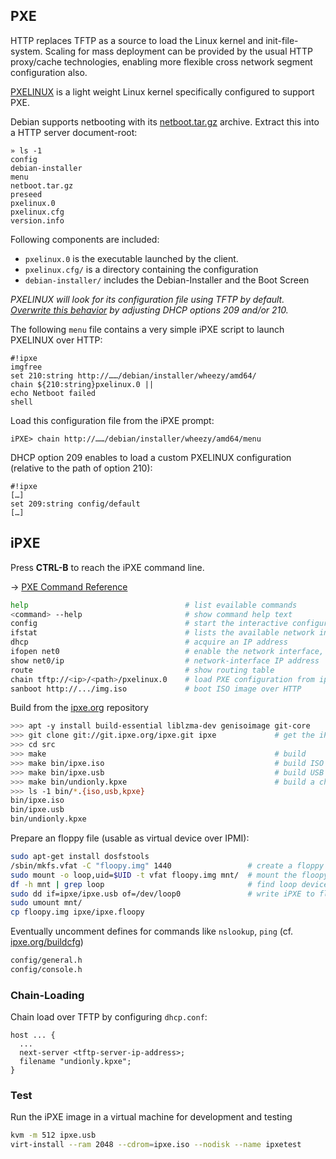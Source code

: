 
## PXE

HTTP replaces TFTP as a source to load the Linux kernel and init-file-system. Scaling for mass deployment can be provided by the usual HTTP proxy/cache technologies, enabling more flexible cross network segment configuration also.

[PXELINUX][1] is a light weight Linux kernel specifically configured to support PXE.

Debian supports netbooting with its [netboot.tar.gz][2] archive. Extract this into a HTTP server document-root:

    » ls -1
    config
    debian-installer
    menu
    netboot.tar.gz
    preseed
    pxelinux.0
    pxelinux.cfg
    version.info

Following components are included:

- `pxelinux.0` is the executable launched by the client.
- `pxelinux.cfg/` is a directory containing the configuration
- `debian-installer/` includes the Debian-Installer and the Boot Screen 

_PXELINUX will look for its configuration file using TFTP by default. [Overwrite this behavior][3] by adjusting DHCP options 209 and/or 210._

The following `menu` file contains a very simple iPXE script to launch PXELINUX over HTTP:

    #!ipxe
    imgfree
    set 210:string http://……/debian/installer/wheezy/amd64/
    chain ${210:string}pxelinux.0 ||
    echo Netboot failed
    shell

Load this configuration file from the iPXE prompt:

    iPXE> chain http://……/debian/installer/wheezy/amd64/menu

DHCP option 209 enables to load a custom PXELINUX configuration (relative to the path of option 210):

    #!ipxe
    […]
    set 209:string config/default
    […]

## iPXE

Press **CTRL-B** to reach the iPXE command line. 

→ [PXE Command Reference](http://ipxe.org/cmd)

```bash
help                                   # list evailable commands
<command> --help                       # show command help text
config                                 # start the interactive configuration tool
ifstat                                 # lists the available network interfaces
dhcp                                   # acquire an IP address
ifopen net0                            # enable the network interface, e.g. net0
show net0/ip                           # network-interface IP address
route                                  # show routing table
chain tftp://<ip>/<path>/pxelinux.0    # load PXE configuration from ip/path
sanboot http://.../img.iso             # boot ISO image over HTTP
```


Build from the [ipxe.org](http://ipxe.org) repository

```bash
>>> apt -y install build-essential liblzma-dev genisoimage git-core
>>> git clone git://git.ipxe.org/ipxe.git ipxe             # get the iPXE source
>>> cd src 
>>> make                                                   # build
>>> make bin/ipxe.iso                                      # build ISO image
>>> make bin/ipxe.usb                                      # build USB image
>>> make bin/undionly.kpxe                                 # build a chainloadable iPXE image
>>> ls -1 bin/*.{iso,usb,kpxe}
bin/ipxe.iso
bin/ipxe.usb
bin/undionly.kpxe
```

Prepare an floppy file (usable as virtual device over IPMI):

```bash
sudo apt-get install dosfstools
/sbin/mkfs.vfat -C "floopy.img" 1440                 # create a floppy image
sudo mount -o loop,uid=$UID -t vfat floopy.img mnt/  # mount the floopy image 
df -h mnt | grep loop                                # find loop device name
sudo dd if=ipxe/ipxe.usb of=/dev/loop0               # write iPXE to floopy
sudo umount mnt/
cp floopy.img ipxe/ipxe.floopy
```

Eventually uncomment defines for commands like `nslookup`, `ping` (cf. [ipxe.org/buildcfg](http://ipxe.org/buildcfg))

```bash
config/general.h
config/console.h
```

### Chain-Loading

Chain load over TFTP by configuring `dhcp.conf`:

```
host ... {
  ...
  next-server <tftp-server-ip-address>;
  filename "undionly.kpxe";
}
```

### Test

Run the iPXE image in a virtual machine for development and testing

```bash
kvm -m 512 ipxe.usb
virt-install --ram 2048 --cdrom=ipxe.iso --nodisk --name ipxetest
```




[1]: http://www.syslinux.org/wiki/index.php/The_Syslinux_Project
[2]: https://www.debian.org/distrib/netinst#netboot
[3]: http://etherboot.org/wiki/httpboot
